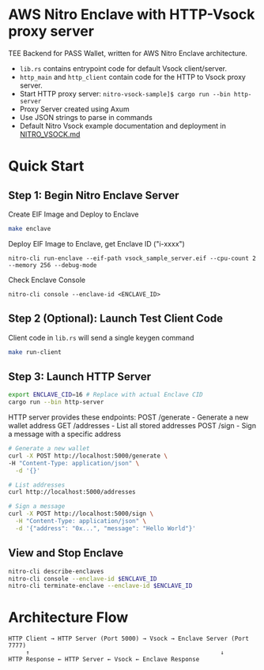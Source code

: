 # AWS Nitro Enclave with HTTP-Vsock proxy server

TEE Backend for PASS Wallet, written for AWS Nitro Enclave architecture.

- `lib.rs` contains entrypoint code for default Vsock client/server.
- `http_main` and `http_client` contain code for the HTTP to Vsock proxy server.
- Start HTTP proxy server: `nitro-vsock-sample]$ cargo run --bin http-server`
- Proxy Server created using Axum
- Use JSON strings to parse in commands
- Default Nitro Vsock example documentation and deployment in [NITRO_VSOCK.md](NITRO_VSOCK.md)

# Quick Start

## Step 1: Begin Nitro Enclave Server

Create EIF Image and Deploy to Enclave
```bash
make enclave
```

Deploy EIF Image to Enclave, get Enclave ID ("i-xxxx")
```
nitro-cli run-enclave --eif-path vsock_sample_server.eif --cpu-count 2 --memory 256 --debug-mode
```

Check Enclave Console
```
nitro-cli console --enclave-id <ENCLAVE_ID>
```

## Step 2 (Optional): Launch Test Client Code

Client code in `lib.rs` will send a single keygen command
```bash
make run-client
```

## Step 3: Launch HTTP Server
```bash
export ENCLAVE_CID=16 # Replace with actual Enclave CID
cargo run --bin http-server
```

HTTP server provides these endpoints:
POST /generate - Generate a new wallet address
GET /addresses - List all stored addresses
POST /sign - Sign a message with a specific address

```bash
# Generate a new wallet
curl -X POST http://localhost:5000/generate \
-H "Content-Type: application/json" \
  -d '{}'

# List addresses
curl http://localhost:5000/addresses

# Sign a message
curl -X POST http://localhost:5000/sign \
  -H "Content-Type: application/json" \
  -d '{"address": "0x...", "message": "Hello World"}'
```

## View and Stop Enclave
```bash
nitro-cli describe-enclaves
nitro-cli console --enclave-id $ENCLAVE_ID
nitro-cli terminate-enclave --enclave-id $ENCLAVE_ID
```


# Architecture Flow

```
HTTP Client → HTTP Server (Port 5000) → Vsock → Enclave Server (Port 7777)
     ↑                                                      ↓
HTTP Response ← HTTP Server ← Vsock ← Enclave Response
```
